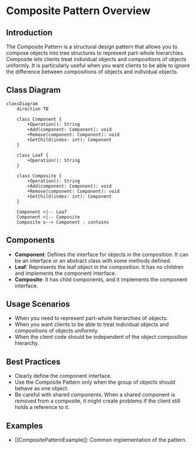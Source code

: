 # Composite Pattern Overview

## Introduction

The Composite Pattern is a structural design pattern that allows you to compose objects into tree structures to represent part-whole hierarchies.
Composite lets clients treat individual objects and compositions of objects uniformly.
It is particularly useful when you want clients to be able to ignore the difference between compositions of objects and individual objects.

## Class Diagram

```mermaid
classDiagram
    direction TB

    class Component {
        +Operation(): String
        +Add(component: Component): void
        +Remove(component: Component): void
        +GetChild(index: int): Component
    }

    class Leaf {
        +Operation(): String
    }

    class Composite {
        +Operation(): String
        +Add(component: Component): void
        +Remove(component: Component): void
        +GetChild(index: int): Component
    }

    Component <|-- Leaf
    Component <|-- Composite
    Composite o--> Component : contains
```

## Components

* **Component**: Defines the interface for objects in the composition. It can be an interface or an abstract class with some methods defined.
* **Leaf**: Represents the leaf object in the composition. It has no children and implements the component interface.
* **Composite**: It has child components, and it implements the component interface.

## Usage Scenarios

* When you need to represent part-whole hierarchies of objects.
* When you want clients to be able to treat individual objects and compositions of objects uniformly.
* When the client code should be independent of the object composition hierarchy.

## Best Practices

* Clearly define the component interface.
* Use the Composite Pattern only when the group of objects should behave as one object.
* Be careful with shared components. When a shared component is removed from a composite, it might create problems if the client still holds a reference to it.

## Examples

* [[CompositePatternExample]]: Common implementation of the pattern.
